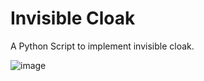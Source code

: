 # Invisible Cloak

A Python Script to implement invisible cloak.

![image](https://i.imgur.com/JpmDCUK.png)

